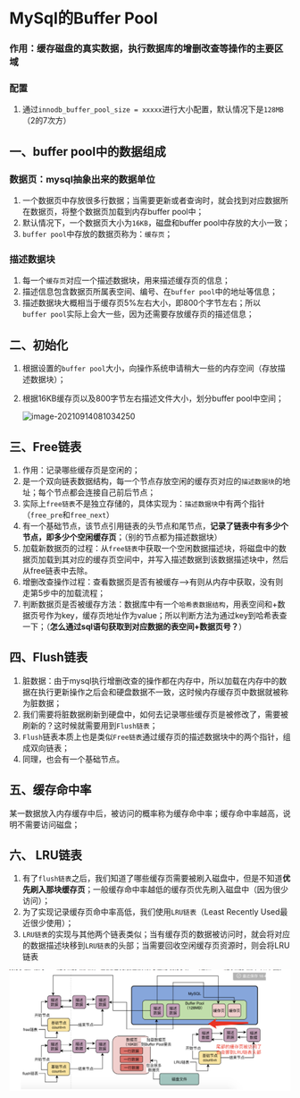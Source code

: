 # MySql的Buffer Pool

### 作用：缓存磁盘的真实数据，执行数据库的增删改查等操作的主要区域

### 配置

1. 通过`innodb_buffer_pool_size = xxxxx`进行大小配置，默认情况下是`128MB`（2的7次方）



## 一、buffer pool中的数据组成

### 数据页：mysql抽象出来的数据单位

1. 一个数据页中存放很多行数据；当需要更新或者查询时，就会找到对应数据所在数据页，将整个数据页加载到内存buffer pool中；
2. 默认情况下，一个数据页大小为`16KB`，磁盘和buffer pool中存放的大小一致；
3. `buffer pool`中存放的数据页称为：`缓存页`；

### 描述数据块

1. 每一个`缓存页`对应一个描述数据块，用来描述缓存页的信息；
2. 描述信息包含数据页所属表空间、编号、在`buffer pool`中的地址等信息；
3. 描述数据块大概相当于缓存页5%左右大小，即800个字节左右；所以`buffer pool`实际上会大一些，因为还需要存放缓存页的描述信息；



## 二、初始化

1. 根据设置的`buffer pool`大小，向操作系统申请稍大一些的内存空间（存放描述数据块）；

2. 根据16KB缓存页以及800字节左右描述文件大小，划分buffer pool中空间；

   ![image-20210914081034250](C:\Users\lenovo\AppData\Roaming\Typora\typora-user-images\image-20210914081034250.png)

## 三、Free链表

1. 作用：记录哪些缓存页是空闲的；
2. 是一个双向链表数据结构，每一个节点存放空闲的缓存页对应的`描述数据块`的地址；每个节点都会连接自己前后节点；
3. 实际上`free链表`不是独立存储的，具体实现为：`描述数据块`中有两个指针（`free_pre`和`free_next`）
4. 有一个基础节点，该节点引用链表的头节点和尾节点，**记录了链表中有多少个节点，即多少个空闲缓存页**；（别的节点都为描述数据块）
5. 加载新数据页的过程：从`free链表`中获取一个空闲数据描述块，将磁盘中的数据页加载到其对应的缓存页空间中，并写入描述数据到该数据描述块中，然后从free链表中去除。
6. 增删改查操作过程：查看数据页是否有被缓存-->有则从内存中获取，没有则走第5步中的加载流程；
7. 判断数据页是否被缓存方法：数据库中有一个`哈希表数据结构`，用表空间和+数据页号作为key，缓存页地址作为value；所以判断方法为通过key到哈希表查一下；（**怎么通过sql语句获取到对应数据的表空间+数据页号？**）

## 四、Flush链表

1. 脏数据：由于mysql执行增删改查的操作都在内存中，所以加载在内存中的数据在执行更新操作之后会和硬盘数据不一致，这时候内存缓存页中数据就被称为脏数据；
2. 我们需要将脏数据刷新到硬盘中，如何去记录哪些缓存页是被修改了，需要被刷新的？这时候就需要用到`Flush链表`；
3. `Flush`链表本质上也是类似`Free链表`通过缓存页的描述数据块中的两个指针，组成双向链表；
4. 同理，也会有一个基础节点。

## 五、缓存命中率

​	某一数据放入内存缓存中后，被访问的概率称为缓存命中率；缓存命中率越高，说明不需要访问磁盘；

## 六、 LRU链表

1. 有了`flush链表`之后，我们知道了哪些缓存页需要被刷入磁盘中，但是不知道**优先刷入那块缓存页**；一般缓存命中率越低的缓存页优先刷入磁盘中（因为很少访问）；
2. 为了实现记录缓存页命中率高低，我们使用`LRU链表`（Least Recently Used最近很少使用）；
3. `LRU链表`的实现与其他两个链表类似；当有缓存页的数据被访问时，就会将对应的数据描述块移到`LRU链表`的头部；当需要回收空闲缓存页资源时，则会将LRU链表

![image-20210920160128929](img/image-20210920160128929.png)
